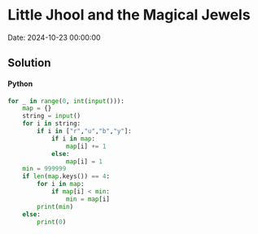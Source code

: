 # Little Jhool and the Magical Jewels

Date: 2024-10-23 00:00:00

## Solution

#### Python
```python
for _ in range(0, int(input())):
    map = {}
    string = input()
    for i in string:
        if i in ["r","u","b","y"]:
            if i in map:
                map[i] += 1
            else:
                map[i] = 1
    min = 999999
    if len(map.keys()) == 4:
        for i in map:
            if map[i] < min:
                min = map[i]
        print(min)
    else:
        print(0)
 ```